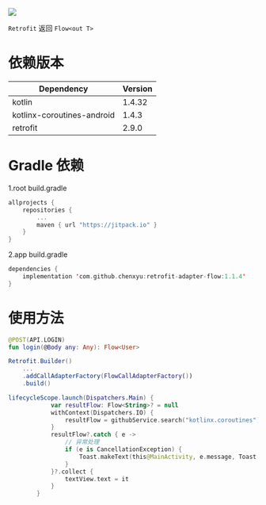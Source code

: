 [![](https://jitpack.io/v/chenxyu/retrofit-adapter-flow.svg)](https://jitpack.io/#chenxyu/retrofit-adapter-flow)

`Retrofit` 返回 `Flow<out T>`

# 依赖版本
| Dependency | Version |
|--|--|
| kotlin | 1.4.32 |
| kotlinx-coroutines-android | 1.4.3 |
| retrofit | 2.9.0 |

# Gradle 依赖

1.root build.gradle

```kotlin
allprojects {
	repositories {
		...
		maven { url "https://jitpack.io" }
	}
}
```

2.app build.gradle

```kotlin
dependencies {
	implementation 'com.github.chenxyu:retrofit-adapter-flow:1.1.4'
}
```

# 使用方法

```kotlin
@POST(API.LOGIN)
fun login(@Body any: Any): Flow<User>

Retrofit.Builder()
    ...
    .addCallAdapterFactory(FlowCallAdapterFactory())
    .build()

lifecycleScope.launch(Dispatchers.Main) {
            var resultFlow: Flow<String>? = null
            withContext(Dispatchers.IO) {
                resultFlow = githubService.search("kotlinx.coroutines")
            }
            resultFlow?.catch { e ->
                // 异常处理
                if (e is CancellationException) {
                    Toast.makeText(this@MainActivity, e.message, Toast.LENGTH_LONG).show()
                }
            }?.collect {
                textView.text = it
            }
        }
```
